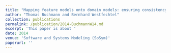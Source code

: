 ```yaml
---
title: "Mapping feature models onto domain models: ensuring consistency of configured domain models"
author: "Thomas Buchmann and Bernhard Westfechtel"
collection: publications
permalink: /publication/2014-BuchmannW14.md
excerpt: 'This paper is about '
date: 2014
venue: 'Software and Systems Modeling (SoSym)'
paperurl: ''
---
```

